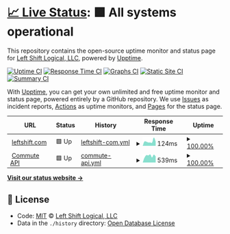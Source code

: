 # [📈 Live Status](https://status.leftshift.com): <!--live status--> **🟩 All systems operational**

This repository contains the open-source uptime monitor and status page for [Left Shift Logical, LLC](https://leftshift.com/), powered by [Upptime](https://github.com/upptime/upptime).

[![Uptime CI](https://github.com/koj-co/upptime/workflows/Uptime%20CI/badge.svg)](https://github.com/koj-co/upptime/actions?query=workflow%3A%22Uptime+CI%22)
[![Response Time CI](https://github.com/koj-co/upptime/workflows/Response%20Time%20CI/badge.svg)](https://github.com/koj-co/upptime/actions?query=workflow%3A%22Response+Time+CI%22)
[![Graphs CI](https://github.com/koj-co/upptime/workflows/Graphs%20CI/badge.svg)](https://github.com/koj-co/upptime/actions?query=workflow%3A%22Graphs+CI%22)
[![Static Site CI](https://github.com/koj-co/upptime/workflows/Static%20Site%20CI/badge.svg)](https://github.com/koj-co/upptime/actions?query=workflow%3A%22Static+Site+CI%22)
[![Summary CI](https://github.com/koj-co/upptime/workflows/Summary%20CI/badge.svg)](https://github.com/koj-co/upptime/actions?query=workflow%3A%22Summary+CI%22)

With [Upptime](https://upptime.js.org), you can get your own unlimited and free uptime monitor and status page, powered entirely by a GitHub repository. We use [Issues](https://github.com/leftshiftlogical/status/issues) as incident reports, [Actions](https://github.com/leftshiftlogical/status/actions) as uptime monitors, and [Pages](https://status.leftshift.com) for the status page.

<!--start: status pages-->
<!-- This summary is generated by Upptime (https://github.com/upptime/upptime) -->
<!-- Do not edit this manually, your changes will be overwritten -->
<!-- prettier-ignore -->
| URL | Status | History | Response Time | Uptime |
| --- | ------ | ------- | ------------- | ------ |
| <img alt="" src="https://favicons.githubusercontent.com/www.leftshift.com" height="13"> [leftshift.com](https://www.leftshift.com) | 🟩 Up | [leftshift-com.yml](https://github.com/leftshiftlogical/status/commits/HEAD/history/leftshift-com.yml) | <details><summary><img alt="Response time graph" src="./graphs/leftshift-com/response-time-week.png" height="20"> 124ms</summary><br><a href="https://status.leftshift.com/history/leftshift-com"><img alt="Response time 222" src="https://img.shields.io/endpoint?url=https%3A%2F%2Fraw.githubusercontent.com%2Fleftshiftlogical%2Fstatus%2FHEAD%2Fapi%2Fleftshift-com%2Fresponse-time.json"></a><br><a href="https://status.leftshift.com/history/leftshift-com"><img alt="24-hour response time 126" src="https://img.shields.io/endpoint?url=https%3A%2F%2Fraw.githubusercontent.com%2Fleftshiftlogical%2Fstatus%2FHEAD%2Fapi%2Fleftshift-com%2Fresponse-time-day.json"></a><br><a href="https://status.leftshift.com/history/leftshift-com"><img alt="7-day response time 124" src="https://img.shields.io/endpoint?url=https%3A%2F%2Fraw.githubusercontent.com%2Fleftshiftlogical%2Fstatus%2FHEAD%2Fapi%2Fleftshift-com%2Fresponse-time-week.json"></a><br><a href="https://status.leftshift.com/history/leftshift-com"><img alt="30-day response time 136" src="https://img.shields.io/endpoint?url=https%3A%2F%2Fraw.githubusercontent.com%2Fleftshiftlogical%2Fstatus%2FHEAD%2Fapi%2Fleftshift-com%2Fresponse-time-month.json"></a><br><a href="https://status.leftshift.com/history/leftshift-com"><img alt="1-year response time 222" src="https://img.shields.io/endpoint?url=https%3A%2F%2Fraw.githubusercontent.com%2Fleftshiftlogical%2Fstatus%2FHEAD%2Fapi%2Fleftshift-com%2Fresponse-time-year.json"></a></details> | <details><summary><a href="https://status.leftshift.com/history/leftshift-com">100.00%</a></summary><a href="https://status.leftshift.com/history/leftshift-com"><img alt="All-time uptime 100.00%" src="https://img.shields.io/endpoint?url=https%3A%2F%2Fraw.githubusercontent.com%2Fleftshiftlogical%2Fstatus%2FHEAD%2Fapi%2Fleftshift-com%2Fuptime.json"></a><br><a href="https://status.leftshift.com/history/leftshift-com"><img alt="24-hour uptime 100.00%" src="https://img.shields.io/endpoint?url=https%3A%2F%2Fraw.githubusercontent.com%2Fleftshiftlogical%2Fstatus%2FHEAD%2Fapi%2Fleftshift-com%2Fuptime-day.json"></a><br><a href="https://status.leftshift.com/history/leftshift-com"><img alt="7-day uptime 100.00%" src="https://img.shields.io/endpoint?url=https%3A%2F%2Fraw.githubusercontent.com%2Fleftshiftlogical%2Fstatus%2FHEAD%2Fapi%2Fleftshift-com%2Fuptime-week.json"></a><br><a href="https://status.leftshift.com/history/leftshift-com"><img alt="30-day uptime 100.00%" src="https://img.shields.io/endpoint?url=https%3A%2F%2Fraw.githubusercontent.com%2Fleftshiftlogical%2Fstatus%2FHEAD%2Fapi%2Fleftshift-com%2Fuptime-month.json"></a><br><a href="https://status.leftshift.com/history/leftshift-com"><img alt="1-year uptime 100.00%" src="https://img.shields.io/endpoint?url=https%3A%2F%2Fraw.githubusercontent.com%2Fleftshiftlogical%2Fstatus%2FHEAD%2Fapi%2Fleftshift-com%2Fuptime-year.json"></a></details>
| <img alt="" src="https://favicons.githubusercontent.com/commuteapi.com" height="13"> [Commute API](https://commuteapi.com/healthcheck) | 🟩 Up | [commute-api.yml](https://github.com/leftshiftlogical/status/commits/HEAD/history/commute-api.yml) | <details><summary><img alt="Response time graph" src="./graphs/commute-api/response-time-week.png" height="20"> 539ms</summary><br><a href="https://status.leftshift.com/history/commute-api"><img alt="Response time 586" src="https://img.shields.io/endpoint?url=https%3A%2F%2Fraw.githubusercontent.com%2Fleftshiftlogical%2Fstatus%2FHEAD%2Fapi%2Fcommute-api%2Fresponse-time.json"></a><br><a href="https://status.leftshift.com/history/commute-api"><img alt="24-hour response time 435" src="https://img.shields.io/endpoint?url=https%3A%2F%2Fraw.githubusercontent.com%2Fleftshiftlogical%2Fstatus%2FHEAD%2Fapi%2Fcommute-api%2Fresponse-time-day.json"></a><br><a href="https://status.leftshift.com/history/commute-api"><img alt="7-day response time 539" src="https://img.shields.io/endpoint?url=https%3A%2F%2Fraw.githubusercontent.com%2Fleftshiftlogical%2Fstatus%2FHEAD%2Fapi%2Fcommute-api%2Fresponse-time-week.json"></a><br><a href="https://status.leftshift.com/history/commute-api"><img alt="30-day response time 584" src="https://img.shields.io/endpoint?url=https%3A%2F%2Fraw.githubusercontent.com%2Fleftshiftlogical%2Fstatus%2FHEAD%2Fapi%2Fcommute-api%2Fresponse-time-month.json"></a><br><a href="https://status.leftshift.com/history/commute-api"><img alt="1-year response time 586" src="https://img.shields.io/endpoint?url=https%3A%2F%2Fraw.githubusercontent.com%2Fleftshiftlogical%2Fstatus%2FHEAD%2Fapi%2Fcommute-api%2Fresponse-time-year.json"></a></details> | <details><summary><a href="https://status.leftshift.com/history/commute-api">100.00%</a></summary><a href="https://status.leftshift.com/history/commute-api"><img alt="All-time uptime 99.99%" src="https://img.shields.io/endpoint?url=https%3A%2F%2Fraw.githubusercontent.com%2Fleftshiftlogical%2Fstatus%2FHEAD%2Fapi%2Fcommute-api%2Fuptime.json"></a><br><a href="https://status.leftshift.com/history/commute-api"><img alt="24-hour uptime 100.00%" src="https://img.shields.io/endpoint?url=https%3A%2F%2Fraw.githubusercontent.com%2Fleftshiftlogical%2Fstatus%2FHEAD%2Fapi%2Fcommute-api%2Fuptime-day.json"></a><br><a href="https://status.leftshift.com/history/commute-api"><img alt="7-day uptime 100.00%" src="https://img.shields.io/endpoint?url=https%3A%2F%2Fraw.githubusercontent.com%2Fleftshiftlogical%2Fstatus%2FHEAD%2Fapi%2Fcommute-api%2Fuptime-week.json"></a><br><a href="https://status.leftshift.com/history/commute-api"><img alt="30-day uptime 99.99%" src="https://img.shields.io/endpoint?url=https%3A%2F%2Fraw.githubusercontent.com%2Fleftshiftlogical%2Fstatus%2FHEAD%2Fapi%2Fcommute-api%2Fuptime-month.json"></a><br><a href="https://status.leftshift.com/history/commute-api"><img alt="1-year uptime 99.99%" src="https://img.shields.io/endpoint?url=https%3A%2F%2Fraw.githubusercontent.com%2Fleftshiftlogical%2Fstatus%2FHEAD%2Fapi%2Fcommute-api%2Fuptime-year.json"></a></details>

<!--end: status pages-->

[**Visit our status website →**](https://status.leftshift.com)

## 📄 License

- Code: [MIT](./LICENSE) © [Left Shift Logical, LLC](https://leftshift.com/)
- Data in the `./history` directory: [Open Database License](https://opendatacommons.org/licenses/odbl/1-0/)
